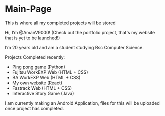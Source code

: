 # Main-Page
This is where all my completed projects will be stored

Hi, I’m @AmanV9000! (Check out the portfolio project, that's my website that is yet to be launched!)

I’m 20 years old and am a student studying Bsc Computer Science.

Projects Completed recently:

  - Ping pong game (Python)
  - Fujitsu WorkEXP Web (HTML + CSS)
  - BA WorkEXP Web (HTML + CSS)
  - My own website (React)
  - Fastrack Web (HTML + CSS)
  - Interactive Story Game (Java)

I am currently making an Android Application, files for this will be uploaded once project has completed.
